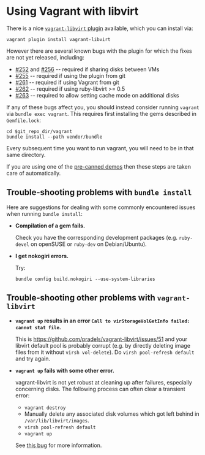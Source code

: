 # Using Vagrant with libvirt

There is a nice
[`vagrant-libvirt` plugin](https://github.com/pradels/vagrant-libvirt)
available, which you can install via:

    vagrant plugin install vagrant-libvirt

However there are several known bugs with the plugin for which the
fixes are not yet released, including:

*   [#252](https://github.com/pradels/vagrant-libvirt/pull/252) and
    [#256](https://github.com/pradels/vagrant-libvirt/pull/256)
    -- required if sharing disks between VMs
*   [#255](https://github.com/pradels/vagrant-libvirt/pull/255)
    -- required if using the plugin from git
*   [#261](https://github.com/pradels/vagrant-libvirt/pull/261)
    -- required if using Vagrant from git
*   [#262](https://github.com/pradels/vagrant-libvirt/pull/262)
    -- required if using ruby-libvirt >= 0.5
*   [#263](https://github.com/pradels/vagrant-libvirt/pull/263)
    -- required to allow setting cache mode on additional disks

If any of these bugs affect you, you should instead consider running
`vagrant` via `bundle exec vagrant`.  This requires first installing
the gems described in `Gemfile.lock`:

    cd $git_repo_dir/vagrant
    bundle install --path vendor/bundle

Every subsequent time you want to run vagrant, you will need to be in
that same directory.

If you are using one of the [pre-canned demos](../demos/) then these
steps are taken care of automatically.

## Trouble-shooting problems with `bundle install`

Here are suggestions for dealing with some commonly encountered
issues when running `bundle install`:

*   **Compilation of a gem fails.**

    Check you have the corresponding development packages
    (e.g. `ruby-devel` on openSUSE or `ruby-dev` on Debian/Ubuntu).

*   **I get nokogiri errors.**

    Try:

        bundle config build.nokogiri --use-system-libraries

## Trouble-shooting other problems with `vagrant-libvirt`

*   **`vagrant up` results in an error `Call to virStorageVolGetInfo
    failed: cannot stat file`.**
    
    This is https://github.com/pradels/vagrant-libvirt/issues/51 and
    your libvirt default pool is probably corrupt (e.g. by directly
    deleting image files from it without `virsh vol-delete`).  Do
    `virsh pool-refresh default` and try again.

*   **`vagrant up` fails with some other error.**

    vagrant-libvirt is not yet robust at cleaning up after failures,
    especially concerning disks.  The following process can often
    clear a transient error:

    *   `vagrant destroy`
    *   Manually delete any associated disk volumes which got
        left behind in `/var/lib/libvirt/images`.
    *   `virsh pool-refresh default`
    *   `vagrant up`

    See [this bug](https://github.com/pradels/vagrant-libvirt/issues/85#issuecomment-55419054)
    for more information.
